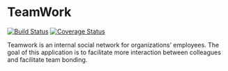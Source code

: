 # TeamWork
[![Build Status](https://travis-ci.org/hakoemmy/TeamWork.svg?branch=develop)](https://travis-ci.org/hakoemmy/TeamWork)  [![Coverage Status](https://coveralls.io/repos/github/hakoemmy/TeamWork/badge.svg)](https://coveralls.io/github/hakoemmy/TeamWork) 


Teamwork is an internal social network for organizations’ employees. The goal of this application is to facilitate more interaction between colleagues and facilitate team bonding.
